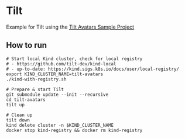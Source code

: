 # Tilt

Example for Tilt using the [Tilt Avatars Sample Project](https://github.com/tilt-dev/tilt-avatars)

## How to run

```shell
# Start local Kind cluster, check for local registry
# - https://github.com/tilt-dev/kind-local
# - up-to-date: https://kind.sigs.k8s.io/docs/user/local-registry/
export KIND_CLUSTER_NAME=tilt-avatars
./kind-with-registry.sh

# Prepare & start Tilt
git submodule update --init --recursive
cd tilt-avatars
tilt up

# Clean up
tilt down
kind delete cluster -n $KIND_CLUSTER_NAME
docker stop kind-registry && docker rm kind-registry
```
